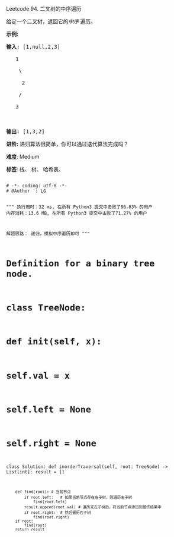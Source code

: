 Leetcode 94. 二叉树的中序遍历
<p>给定一个二叉树，返回它的<em>中序&nbsp;</em>遍历。</p>


<p><strong>示例:</strong></p>



<pre><strong>输入:</strong> [1,null,2,3]

   1

    \

     2

    /

   3



<strong>输出:</strong> [1,3,2]</pre>



<p><strong>进阶:</strong>&nbsp;递归算法很简单，你可以通过迭代算法完成吗？</p>





 **难度**: Medium



 **标签**: 栈、 树、 哈希表、 





<div class="hcb_wrap">
<pre class="prism undefined-numbers lang-python" data-lang="Python"><code>
# -*- coding: utf-8 -*-
# @Author  : LG

"""
执行用时：32 ms, 在所有 Python3 提交中击败了96.63% 的用户
内存消耗：13.6 MB, 在所有 Python3 提交中击败了71.27% 的用户

解题思路：
    递归，模拟中序遍历即可
"""
# Definition for a binary tree node.
# class TreeNode:
#     def __init__(self, x):
#         self.val = x
#         self.left = None
#         self.right = None

class Solution:
    def inorderTraversal(self, root: TreeNode) -> List[int]:
        result = []

        def find(root): # 当前节点
            if root.left:   # 如果当前节点存在左子树，则遍历左子树
                find(root.left)
            result.append(root.val) # 遍历完左子树后，将当前节点添加到最终结果中
            if root.right:  # 然后遍历右子树
                find(root.right)
        if root:
            find(root)
        return result
</code></pre></div>
